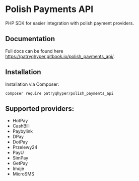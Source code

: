 # Polish Payments API
PHP SDK for easier integration with polish payment providers.

## Documentation
Full docs can be found here https://patryqhyper.gitbook.io/polish_payments_api/.

## Installation
Installation via Composer:
```
composer require patryqhyper/polish_payments_api
```

## Supported providers:
- HotPay
- CashBill
- Paybylink
- DPay
- DotPay
- Przelewy24
- PayU
- SimPay
- GetPay
- Imoje
- MicroSMS
